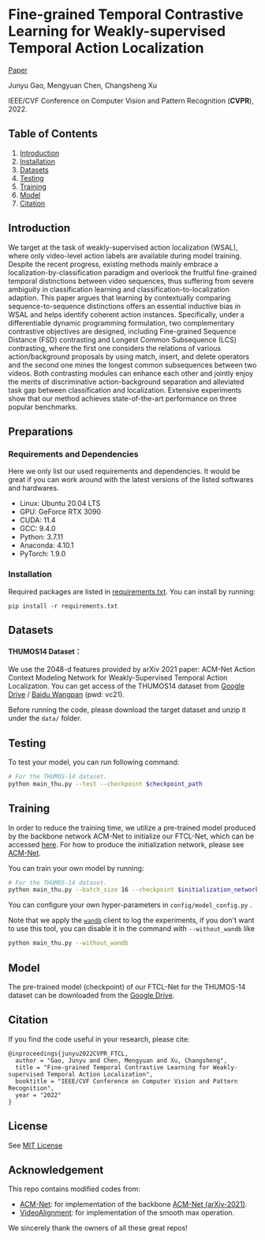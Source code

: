 # Fine-grained Temporal Contrastive Learning for Weakly-supervised Temporal Action Localization
[Paper]()

Junyu Gao, Mengyuan Chen, Changsheng Xu

IEEE/CVF Conference on Computer Vision and Pattern Recognition (**CVPR**), 2022.


## Table of Contents
1. [Introduction](#introduction)
1. [Installation](#installation)
1. [Datasets](#datasets)
1. [Testing](#testing)
1. [Training](#training)
1. [Model](#model)
1. [Citation](#citation)

## Introduction
We target at the task of weakly-supervised action localization (WSAL), where only video-level action labels are available during model training. Despite the recent progress, existing methods mainly embrace a localization-by-classification paradigm and overlook the fruitful fine-grained temporal distinctions between video sequences, thus suffering from severe ambiguity in classification learning and classification-to-localization adaption. This paper argues that learning by contextually comparing sequence-to-sequence distinctions offers an essential inductive bias in WSAL and helps identify coherent action instances. Specifically, under a differentiable dynamic programming formulation, two complementary contrastive objectives are designed, including Fine-grained Sequence Distance (FSD) contrasting and Longest Common Subsequence (LCS) contrasting, where the first one considers the relations of various action/background proposals by using match, insert, and delete operators and the second one mines the longest common subsequences between two videos. Both contrasting modules can enhance each other and jointly enjoy the merits of discriminative action-background separation and alleviated task gap between classification and localization. Extensive experiments show that our method achieves state-of-the-art performance on three popular benchmarks.

<!-- <div align="center">
  <img src="figs/arch.png" width="800px"/><br>
    Overview of the FTCL
</div> -->

## Preparations
### Requirements and Dependencies
Here we only list our used requirements and dependencies. It would be great if you can work around with the latest versions of the listed softwares and hardwares.
 - Linux: Ubuntu 20.04 LTS
 - GPU: GeForce RTX 3090
 - CUDA: 11.4
 - GCC: 9.4.0
 - Python: 3.7.11
 - Anaconda: 4.10.1
 - PyTorch: 1.9.0

### Installation

Required packages are listed in [requirements.txt](/requirements.txt). You can install by running:

```
pip install -r requirements.txt
```

## Datasets

#### THUMOS14 Dataset：

We use the 2048-d features provided by arXiv 2021 paper: ACM-Net Action Context Modeling Network for Weakly-Supervised Temporal Action Localization. You can get access of the THUMOS14 dataset from [Google Drive](https://drive.google.com/drive/folders/1C4YG01X9IIT1a568wMM8fgm4k4xTC2EQ?usp=sharing) /  [Baidu Wangpan](https://pan.baidu.com/s/1rt8szoDspzJ5SjpcjccFXg) (pwd: vc21).

Before running the code, please download the target dataset and unzip it under the `data/` folder.

## Testing

To test your model, you can run following command:

```bash
# For the THUMOS-14 dataset.
python main_thu.py --test --checkpoint $checkpoint_path
```

## Training

In order to reduce the training time, we utilize a pre-trained model produced by the backbone network ACM-Net to initialize our FTCL-Net, which can be accessed [here](). For how to produce the initialization network, please see [ACM-Net](https://github.com/ispc-lab/ACM-Net).

You can train your own model by running:

```bash
# For the THUMOS-14 dataset.
python main_thu.py --batch_size 16 --checkpoint $initialization_network_path
```

You can configure your own hyper-parameters in `config/model_config.py` .

Note that we apply the [`wandb`](https://github.com/wandb/client) client to log the experiments, if you don't want to use this tool, you can disable it in the command with   `--without_wandb` like 

```bash
python main_thu.py --without_wandb
```

## Model

The pre-trained model (checkpoint) of our FTCL-Net for the THUMOS-14 dataset can be downloaded from the [Google Drive]().

## Citation
If you find the code useful in your research, please cite:

    @inproceedings{junyu2022CVPR_FTCL,
      author = "Gao, Junyu and Chen, Mengyuan and Xu, Changsheng",
      title = "Fine-grained Temporal Contrastive Learning for Weakly-supervised Temporal Action Localization",
      booktitle = "IEEE/CVF Conference on Computer Vision and Pattern Recognition",
      year = "2022"
    }

## License

See [MIT License](/LICENSE)

## Acknowledgement

This repo contains modified codes from:
 - [ACM-Net](https://github.com/ispc-lab/ACM-Net): for implementation of the backbone [ACM-Net (arXiv-2021)](https://arxiv.org/abs/2104.02967).
 - [VideoAlignment](https://github.com/hadjisma/VideoAlignment): for implementation of the smooth max operation.

We sincerely thank the owners of all these great repos!
